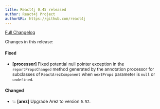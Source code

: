 ```yaml
---
title: React4j 0.45 released
author: React4j Project
authorURL: https://github.com/react4j
---
```


[Full Changelog](https://github.com/react4j/react4j/compare/v0.44...v0.45)

Changes in this release:

#### Fixed
* **\[processor\]** Fixed potential null pointer exception in the `reportPropsChanged` method generated
  by the annotation processor for subclasses of `ReactArezComponent` when `nextProps` parameter is `null`
  or `undefined`.

#### Changed
* 💥 **\[arez\]** Upgrade Arez to version `0.52`.

